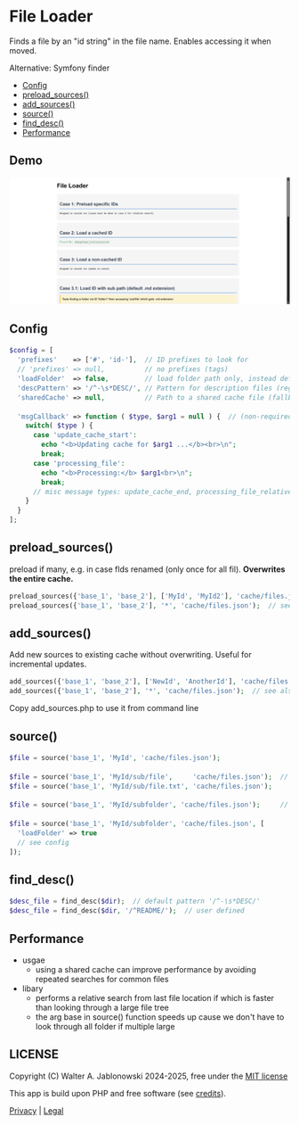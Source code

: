 # File Loader

Finds a file by an "id string" in the file name. Enables accessing it when moved.

Alternative: Symfony finder

- [Config](#config)
- [preload_sources()](#preload_sources)
- [add_sources()](#add_sources)
- [source()](#source)
- [find_desc()](#find_desc)
- [Performance](#performance)

## Demo

![alt text](misc/img.png)

Config
----------------------------------------------------------

```php
$config = [
  'prefixes'    => ['#', 'id-'],  // ID prefixes to look for
  // 'prefixes' => null,          // no prefixes (tags)
  'loadFolder'  => false,         // load folder path only, instead default is - DESC
  'descPattern' => '/^-\s*DESC/', // Pattern for description files (regex)
  'sharedCache' => null,          // Path to a shared cache file (fallback)

  'msgCallback' => function ( $type, $arg1 = null ) {  // (non-required) callback for ui messages
    switch( $type ) {
      case 'update_cache_start':
        echo "<b>Updating cache for $arg1 ...</b><br>\n";
        break;
      case 'processing_file':
        echo "<b>Processing:</b> $arg1<br>\n";
        break;
      // misc message types: update_cache_end, processing_file_relative
    }
  }
];
```

preload_sources()
----------------------------------------------------------

preload if many, e.g. in case flds renamed (only once for all fil). **Overwrites the entire cache.**

```php
preload_sources({'base_1', 'base_2'], ['MyId', 'MyId2'], 'cache/files.json');
preload_sources({'base_1', 'base_2'], '*', 'cache/files.json');  // see also config
```

add_sources()
----------------------------------------------------------

Add new sources to existing cache without overwriting. Useful for incremental updates.

```php
add_sources({'base_1', 'base_2'], ['NewId', 'AnotherId'], 'cache/files.json');
add_sources({'base_1', 'base_2'], '*', 'cache/files.json');  // see also config
```

Copy add_sources.php to use it from command line

source()
----------------------------------------------------------

```php
$file = source('base_1', 'MyId', 'cache/files.json');

$file = source('base_1', 'MyId/sub/file',     'cache/files.json');  // default ext .md
$file = source('base_1', 'MyId/sub/file.txt', 'cache/files.json');

$file = source('base_1', 'MyId/subfolder', 'cache/files.json');     // will find the - DESC file

$file = source('base_1', 'MyId/subfolder', 'cache/files.json', [
  'loadFolder' => true
  // see config
]);
```

find_desc()
----------------------------------------------------------

```php
$desc_file = find_desc($dir);  // default pattern '/^-\s*DESC/'
$desc_file = find_desc($dir, '/^README/');  // user defined
```

Performance
----------------------------------------------------------

- usgae
  - using a shared cache can improve performance by avoiding repeated searches for common files
- libary
  - performs a relative search from last file location if which is faster than looking through a large file tree
  - the arg base in source() function speeds up cause we don't have to look through all folder if multiple large


LICENSE
----------------------------------------------------------

Copyright (C) Walter A. Jablonowski 2024-2025, free under the [MIT license](LICENSE)

This app is build upon PHP and free software (see [credits](credits.md)).

[Privacy](https://walter-a-jablonowski.github.io/privacy.html) | [Legal](https://walter-a-jablonowski.github.io/imprint.html)
